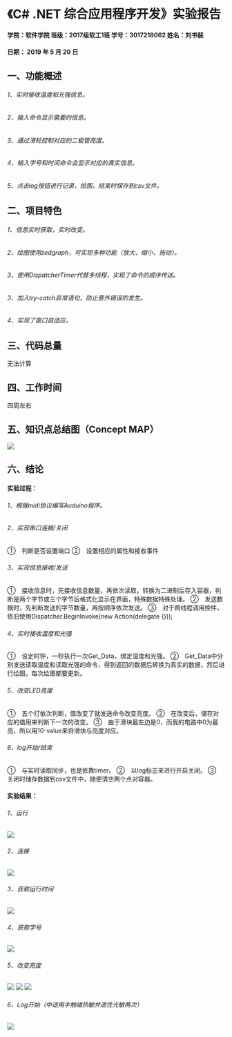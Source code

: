 # 《C# .NET 综合应用程序开发》实验报告
#### 学院：软件学院  班级：2017级软工1班  学号：3017218062   姓名：刘书裴
#### 日期：  2019  年 5 月 20 日
## 一、功能概述
###### 1、实时接收温度和光强信息。
###### 2、输入命令显示需要的信息。
###### 3、通过滑轮控制对应的二极管亮度。
###### 4、输入学号和时间命令会显示对应的真实信息。
###### 5、点击log按钮进行记录，绘图，结束时保存到csv文件。

## 二、项目特色
###### 1、信息实时获取，实时改变。
###### 2、绘图使用zedgraph，可实现多种功能（放大、缩小、拖动）。
###### 3、使用DispatcherTimer代替多线程，实现了命令的顺序传送。
###### 3、加入try-catch异常语句，防止意外错误的发生。
###### 4、实现了窗口自适应。

## 三、代码总量
无法计算

## 四、工作时间
四周左右

## 五、知识点总结图（Concept MAP）
![](https://github.com/cxdzb/Lab4/blob/master/Images/1.png?raw=true)

## 六、结论
#### 实验过程：

###### 1、根据midi协议编写Auduino程序。
###### 2、实现串口连接/关闭
①　判断是否设置端口
②　设置相应的属性和接收事件
###### 3、实现信息接收/发送
①　接收信息时，先接收信息数量，再依次读取，转换为二进制后存入容器，判断是两个字节或三个字节后格式化显示在界面，特殊数据特殊处理。
②　发送数据时，先判断发送的字节数量，再按顺序依次发送。
③　对于跨线程调用控件，依旧使用Dispatcher.BeginInvoke(new Action(delegate {}));
###### 4、实时接收温度和光强
①　设定时钟，一秒执行一次Get_Data，绑定温度和光强。
②　Get_Data中分别发送读取温度和读取光强的命令，得到返回的数据后转换为真实的数据，然后进行绘图，每次绘图都要更新。
###### 5、改变LED亮度
①　五个灯依次判断，值改变了就发送命令改变亮度。
②　在改变后，储存对应的值用来判断下一次的改变。
③　由于滑块最左边是0，而我的电路中0为最亮，所以用10-value来将滑块与亮度对应。
###### 6、log开始/结束
①　与实时读取同步，也是依靠timer。
②　以log标志来进行开启关闭。
③　关闭时储存数据到csv文件中，随便清空两个点对容器。
#### 实验结果：
###### 1、运行
![](https://github.com/cxdzb/Lab4/blob/master/Images/2.png?raw=true)

###### 2、连接
![](https://github.com/cxdzb/Lab4/blob/master/Images/3.png?raw=true)

###### 3、获取运行时间
![](https://github.com/cxdzb/Lab4/blob/master/Images/4.png?raw=true)

###### 4、获取学号
![](https://github.com/cxdzb/Lab4/blob/master/Images/5.png?raw=true)

###### 5、改变亮度
![](https://github.com/cxdzb/Lab4/blob/master/Images/6.png?raw=true)
![](https://github.com/cxdzb/Lab4/blob/master/Images/7.png?raw=true)
![](https://github.com/cxdzb/Lab4/blob/master/Images/8.png?raw=true)

###### 6、Log开始（中途用手触碰热敏并遮住光敏两次）
![](https://github.com/cxdzb/Lab4/blob/master/Images/9.png?raw=true)